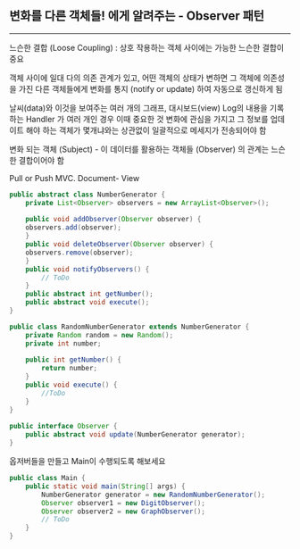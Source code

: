 ## 변화를 다른 객체들! 에게 알려주는 - Observer 패턴

---

느슨한 결합 (Loose Coupling) : 상호 작용하는 객체 사이에는 가능한 느슨한 결합이 중요

객체 사이에 일대 다의 의존 관계가 있고, 어떤 객체의 상태가 변하면 그 객체에 의존성을 가진 다른 객체들에게 변화를 통지 (notify or update) 하여 자동으로 갱신하게 됨

날씨(data)와 이것을 보여주는 여러 개의 그래프, 대시보드(view) Log의 내용을 기록하는 Handler 가 여러 개인 경우
이때 중요한 것 변화에 관심을 가지고 그 정보를 업데이트 해야 하는 객체가 몇개냐와는 상관없이 일괄적으로 메세지가 전송되어야 함

변화 되는 객체 (Subject) - 이 데이터를 활용하는 객체들 (Observer) 의 관계는 느슨한 결합이어야 함

Pull or Push
MVC. Document- View
```java
public abstract class NumberGenerator {
    private List<Observer> observers = new ArrayList<Observer>();
    
    public void addObserver(Observer observer) {
    observers.add(observer);
    }
    public void deleteObserver(Observer observer) {
    observers.remove(observer);
    }
    public void notifyObservers() {
        // ToDo
    }
    public abstract int getNumber();
    public abstract void execute();
}

public class RandomNumberGenerator extends NumberGenerator {
    private Random random = new Random();
    private int number;
    
    public int getNumber() {
        return number;
    }
    public void execute() {
        //ToDo
    } 
}
    
public interface Observer {
    public abstract void update(NumberGenerator generator);
}
```
옵저버들을 만들고 Main이 수행되도록 해보세요
```java
public class Main {
    public static void main(String[] args) {
        NumberGenerator generator = new RandomNumberGenerator();
        Observer observer1 = new DigitObserver();
        Observer observer2 = new GraphObserver();
        // ToDo 
    }
}
```